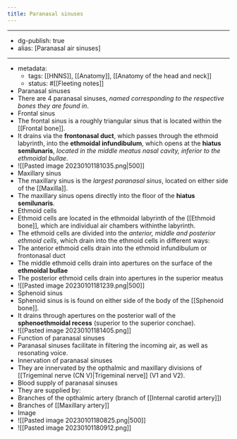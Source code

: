 ```yaml
---
title: Paranasal sinuses
---
```


- --
- dg-publish: true
- alias: [Paranasal air sinuses]
- --
- metadata:
	- tags: [[HNNS]], [[Anatomy]], [[Anatomy of the head and neck]]
	- status: #[[Fleeting notes]]
- Paranasal sinuses
- There are 4 paranasal sinuses, *named corresponding to the respective bones they are found in*.
- Frontal sinus
- The frontal sinus is a roughly triangular sinus that is located within the [[Frontal bone]].
- It drains via the **frontonasal duct**, which passes through the ethmoid labyrinth, into the **ethmoidal infundibulum**, which opens at the **hiatus semilunaris**, *located in the middle meatus nasal cavity, inferior to the ethmoidal bullae*.
- ![[Pasted image 20230101181035.png|500]]
- Maxillary sinus
- The maxillary sinus is the *largest paranasal sinus*, located on either side of the [[Maxilla]].
- The maxillary sinus opens directly into the floor of the **hiatus semilunaris**.
- Ethmoid cells
- Ethmoid cells are located in the ethmoidal labyrinth of the [[Ethmoid bone]], which are individual air chambers withinthe labyrinth.
- The ethmoid cells are divided into the *anterior, middle and posterior ethmoid cells*, which drain into the ethmoid cells in different ways:
- The anterior ethmoid cells drain into the ethmoid infundibulum or frontonasal duct
- The middle ethmoid cells drain into apertures on the surface of the **ethmoidal bullae**
- The posterior ethmoid cells drain into apertures in the superior meatus
- ![[Pasted image 20230101181239.png|500]]
- Sphenoid sinus
- Sphenoid sinus is is found on either side of the body of the [[Sphenoid bone]].
- It drains through apertures on the posterior wall of the **sphenoethmoidal recess** (superior to the superior conchae).
- ![[Pasted image 20230101181405.png]]
- Function of paranasal sinuses
- Paranasal sinuses facilitate in filtering the incoming air, as well as resonating voice.
- Innervation of paranasal sinuses
- They are innervated by the opthalmic and maxillary divisions of [[Trigeminal nerve (CN V)|Trigeminal nerve]] (V1 and V2).
- Blood supply of paranasal sinuses
- They are supplied by:
- Branches of the opthalmic artery (branch of [[Internal carotid artery]])
- Branches of [[Maxillary artery]]
- Image
- ![[Pasted image 20230101180825.png|500]]
- ![[Pasted image 20230101180912.png]]